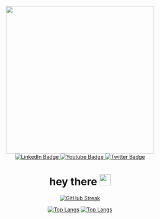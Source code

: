<div id="header" align="center">
   <img src="https://media.giphy.com/media/qgQUggAC3Pfv687qPC/giphy.gif" width="400"/>
 



 

<div id="badges">
  <a href="your-linkedin-URL">
    <img src="https://img.shields.io/badge/LinkedIn-blue?style=for-the-badge&logo=linkedin&logoColor=white" alt="LinkedIn Badge"/>
  </a>
  <a href="your-youtube-URL">
    <img src="https://img.shields.io/badge/YouTube-red?style=for-the-badge&logo=youtube&logoColor=white" alt="Youtube Badge"/>
  </a>
  <a href="your-twitter-URL">
    <img src="https://img.shields.io/badge/Twitter-blue?style=for-the-badge&logo=twitter&logoColor=white" alt="Twitter Badge"/>
  </a>
</div>
   <img src="https://komarev.com/ghpvc/?username=igtupdate&style=flat-square&color=blue" alt=""/>
   
   <h1>
  hey there
  <img src="https://media.giphy.com/media/hvRJCLFzcasrR4ia7z/giphy.gif" width="30px"/>
</h1>

[![GitHub Streak](http://github-readme-streak-stats.herokuapp.com?user=igtupdate&theme=prussian&hide_border=true)](https://git.io/streak-stats)
   
   [![Top Langs](https://github-readme-stats.vercel.app/api/top-langs/?username=igtupdate)](https://github.com/anuraghazra/github-readme-stats)
   [![Top Langs](https://github-readme-stats.vercel.app/api/top-langs/?username=igtupdate&layout=compact&theme=vision-friendly-dark)](https://github.com/anuraghazra/github-readme-stats)
   
   </div>
 
